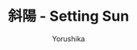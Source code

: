---
title: '斜陽 - Setting Sun'
author: 'Yorushika'
category: 'JPop'
img: '/images/song-img-2.png'
ytlink: 'bqigIHMComE'
lyrics: |
  頬色に
  茜さす日は柔らかに 爆ぜた
  斜陽に
  僕らは目も開かぬまま

  悲しくってしようがないんだ
  お日様で手が濡れた
  眩しくって仕方がないし
  途方に暮れた帰り

  落ちて
  行くように
  茜が差したから

  もう少しで
  僕は僕を一つは愛せたのに
  斜陽に
  気付けば目も開かぬまま
  静かな夕凪の中

  悲しくってしようがないんだ
  お日様に手が触れた
  とろとろと燃えるみたいに
  指先ばかり焦げた

  高く成った葡萄みたいだ
  届かないからやめて
  僕は恋をしたんだろうか
  あのお日様のように

  落ちて
  いくのに
  理由もないのならもう
  Ah

  頬色に
  茜さす日は柔らかに 爆ぜた
  斜陽も
  僕らの道をただ照らすのなら
  
  もう少しで
  僕は僕を一つは愛せるのに
  斜陽に
  はにかむ貴方が見えた
  静かな夕凪の中
  僕らは目も開かぬまま
---
